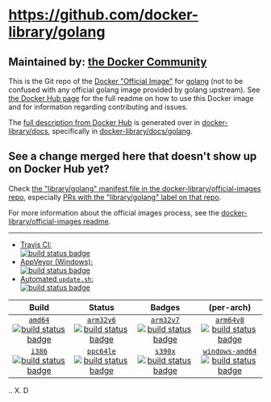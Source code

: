 # https://github.com/docker-library/golang

## Maintained by: [the Docker Community](https://github.com/docker-library/golang)

This is the Git repo of the [Docker "Official Image"](https://docs.docker.com/docker-hub/official_repos/) for [golang](https://hub.docker.com/_/golang/) (not to be confused with any official golang image provided by golang upstream). See [the Docker Hub page](https://hub.docker.com/_/golang/) for the full readme on how to use this Docker image and for information regarding contributing and issues.

The [full description from Docker Hub](https://hub.docker.com/_/golang/) is generated over in [docker-library/docs](https://github.com/docker-library/docs), specifically in [docker-library/docs/golang](https://github.com/docker-library/docs/tree/master/golang).

## See a change merged here that doesn't show up on Docker Hub yet?

Check [the "library/golang" manifest file in the docker-library/official-images repo](https://github.com/docker-library/official-images/blob/master/library/golang), especially [PRs with the "library/golang" label on that repo](https://github.com/docker-library/official-images/labels/library%2Fgolang).

For more information about the official images process, see the [docker-library/official-images readme](https://github.com/docker-library/official-images/blob/master/README.md).

---

-	[Travis CI:  
	![build status badge](https://img.shields.io/travis/docker-library/golang/master.svg)](https://travis-ci.org/docker-library/golang/branches)
-	[AppVeyor (Windows):  
	![build status badge](https://ci.appveyor.com/api/projects/status/github/docker-library/golang?branch=master&svg=true)](https://ci.appveyor.com/project/docker-library/golang)
-	[Automated `update.sh`:  
	![build status badge](https://doi-janky.infosiftr.net/job/update.sh/job/golang/badge/icon)](https://doi-janky.infosiftr.net/job/update.sh/job/golang)

| Build | Status | Badges | (per-arch) |
|:-:|:-:|:-:|:-:|
| [`amd64`<br />![build status badge](https://doi-janky.infosiftr.net/job/multiarch/job/amd64/job/golang/badge/icon)](https://doi-janky.infosiftr.net/job/multiarch/job/amd64/job/golang) | [`arm32v6`<br />![build status badge](https://doi-janky.infosiftr.net/job/multiarch/job/arm32v6/job/golang/badge/icon)](https://doi-janky.infosiftr.net/job/multiarch/job/arm32v6/job/golang) | [`arm32v7`<br />![build status badge](https://doi-janky.infosiftr.net/job/multiarch/job/arm32v7/job/golang/badge/icon)](https://doi-janky.infosiftr.net/job/multiarch/job/arm32v7/job/golang) | [`arm64v8`<br />![build status badge](https://doi-janky.infosiftr.net/job/multiarch/job/arm64v8/job/golang/badge/icon)](https://doi-janky.infosiftr.net/job/multiarch/job/arm64v8/job/golang) |
| [`i386`<br />![build status badge](https://doi-janky.infosiftr.net/job/multiarch/job/i386/job/golang/badge/icon)](https://doi-janky.infosiftr.net/job/multiarch/job/i386/job/golang) | [`ppc64le`<br />![build status badge](https://doi-janky.infosiftr.net/job/multiarch/job/ppc64le/job/golang/badge/icon)](https://doi-janky.infosiftr.net/job/multiarch/job/ppc64le/job/golang) | [`s390x`<br />![build status badge](https://doi-janky.infosiftr.net/job/multiarch/job/s390x/job/golang/badge/icon)](https://doi-janky.infosiftr.net/job/multiarch/job/s390x/job/golang) | [`windows-amd64`<br />![build status badge](https://doi-janky.infosiftr.net/job/multiarch/job/windows-amd64/job/golang/badge/icon)](https://doi-janky.infosiftr.net/job/multiarch/job/windows-amd64/job/golang) |





.. X. D
<!-- THIS FILE IS GENERATED BY https://github.com/docker-library/docs/blob/master/generate-repo-stub-readme.sh -->
